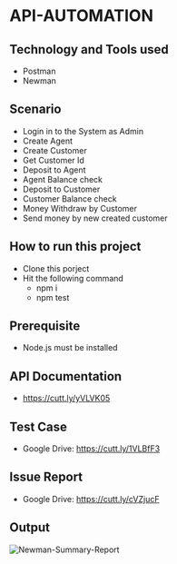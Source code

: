 # API-AUTOMATION

## Technology and Tools used
 - Postman
 - Newman
 
## Scenario
 - Login in to the System as Admin
 - Create Agent
 - Create Customer
 - Get Customer Id
 - Deposit to Agent
 - Agent Balance check
 - Deposit to Customer
 - Customer Balance check
 - Money Withdraw by Customer
 - Send money by new created customer
 
## How to run this project
 - Clone this porject
 - Hit the following command
   - npm i
   - npm test
   
 ## Prerequisite
  - Node.js must be installed
  
 ## API Documentation
  - https://cutt.ly/yVLVK05
  
 ## Test Case
  - Google Drive: https://cutt.ly/1VLBfF3
  
 ## Issue Report
  - Google Drive: https://cutt.ly/cVZjucF
 
 ## Output
 ![Newman-Summary-Report](https://user-images.githubusercontent.com/63944764/192974093-af59d458-92d8-44e6-88d6-edb97dd3cc24.png)

  
  

